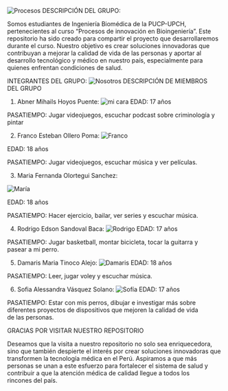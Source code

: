 ![Procesos ](https://github.com/user-attachments/assets/076fe361-a2e9-40b7-936a-da7d2bd52305)
DESCRIPCIÓN DEL GRUPO:

Somos estudiantes de Ingeniería Biomédica de la PUCP-UPCH, pertenecientes al curso “Procesos de innovación en Bioingeniería”. Este repositorio ha sido creado para compartir el proyecto que desarrollaremos durante el curso. Nuestro objetivo es crear soluciones innovadoras que contribuyan a mejorar la calidad de vida de las personas y aportar al desarrollo tecnológico y médico en nuestro país, especialmente para quienes enfrentan condiciones de salud.

INTEGRANTES DEL GRUPO: 
![Nosotros](https://github.com/user-attachments/assets/47d5b0aa-2fea-47c6-b41c-93dae606fa7a)
DESCRIPCIÓN DE MIEMBROS DEL GRUPO
1) Abner Mihails Hoyos Puente: 
![mi cara](https://github.com/user-attachments/assets/00ef35e2-b8a9-4efb-a109-3332c757e1d1)
EDAD: 17 años 

  PASATIEMPO: Jugar videojuegos, escuchar podcast sobre criminología y pintar

2) Franco Esteban Ollero Poma:
![Franco](https://github.com/user-attachments/assets/0f836cb0-7d2a-4bd6-9d04-5cc09bf3a7d6)

EDAD: 18 años 

PASATIEMPO: Jugar videojuegos, escuchar música y ver películas.

3) Maria Fernanda Olortegui Sanchez:

![María](https://github.com/user-attachments/assets/cbb0458e-bc8e-4843-8fde-003c022a77c0)

EDAD: 18 años 

PASATIEMPO: Hacer ejercicio, bailar, ver series y escuchar música.

4) Rodrigo Edson Sandoval Baca:
![Rodrigo ](https://github.com/user-attachments/assets/0d40b14e-baca-4e64-aa47-5fe5ad71bfeb)
EDAD: 17 años 

PASATIEMPO: Jugar basketball, montar bicicleta, tocar la guitarra y pasear a mi perro.

5) Damaris Maria Tinoco Alejo:
![Damaris](https://github.com/user-attachments/assets/71267344-12d2-4287-aac8-3b43c9bf1d97)
EDAD: 18 años 

PASATIEMPO: Leer, jugar voley y escuchar música.

6) Sofia Alessandra Vásquez Solano:
![Sofía](https://github.com/user-attachments/assets/3e80a58c-276d-41bd-8dc5-16a71464ac1e)
EDAD: 17 años 

PASATIEMPO: Estar con mis perros, dibujar e investigar más sobre diferentes proyectos de dispositivos que mejoren la calidad de vida de las personas.

GRACIAS POR VISITAR NUESTRO REPOSITORIO

Deseamos que la visita a nuestro repositorio no solo sea enriquecedora, sino que también despierte el interés por crear soluciones innovadoras que transformen la tecnología médica en el Perú. Aspiramos a que más personas se unan a este esfuerzo para fortalecer el sistema de salud y contribuir a que la atención médica de calidad llegue a todos los rincones del país.

